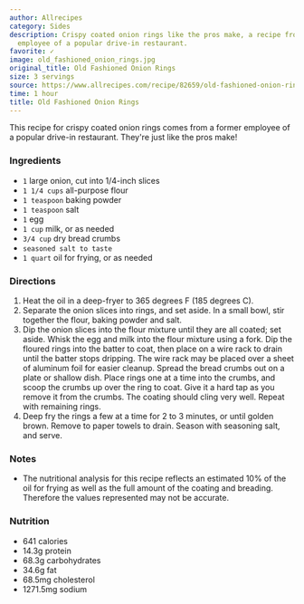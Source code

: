 ```yaml
---
author: Allrecipes
category: Sides
description: Crispy coated onion rings like the pros make, a recipe from a former
  employee of a popular drive-in restaurant.
favorite: ✓
image: old_fashioned_onion_rings.jpg
original_title: Old Fashioned Onion Rings
size: 3 servings
source: https://www.allrecipes.com/recipe/82659/old-fashioned-onion-rings/
time: 1 hour
title: Old Fashioned Onion Rings
---
```

This recipe for crispy coated onion rings comes from a former employee of a popular drive-in restaurant. They're just like the pros make!

### Ingredients

* `1` large onion, cut into 1/4-inch slices
* `1 1/4 cups` all-purpose flour
* `1 teaspoon` baking powder
* `1 teaspoon` salt
* `1` egg
* `1 cup` milk, or as needed
* `3/4 cup` dry bread crumbs
* `seasoned salt to taste`
* `1 quart` oil for frying, or as needed

### Directions

1. Heat the oil in a deep-fryer to 365 degrees F (185 degrees C).
2. Separate the onion slices into rings, and set aside. In a small bowl, stir together the flour, baking powder and salt.
3. Dip the onion slices into the flour mixture until they are all coated; set aside. Whisk the egg and milk into the flour mixture using a fork. Dip the floured rings into the batter to coat, then place on a wire rack to drain until the batter stops dripping. The wire rack may be placed over a sheet of aluminum foil for easier cleanup. Spread the bread crumbs out on a plate or shallow dish. Place rings one at a time into the crumbs, and scoop the crumbs up over the ring to coat. Give it a hard tap as you remove it from the crumbs. The coating should cling very well. Repeat with remaining rings.
4. Deep fry the rings a few at a time for 2 to 3 minutes, or until golden brown. Remove to paper towels to drain. Season with seasoning salt, and serve.

### Notes

- The nutritional analysis for this recipe reflects an estimated 10% of the oil for frying as well as the full amount of the coating and breading. Therefore the values represented may not be accurate.

### Nutrition

* 641 calories
* 14.3g protein
* 68.3g carbohydrates
* 34.6g fat
* 68.5mg cholesterol
* 1271.5mg sodium